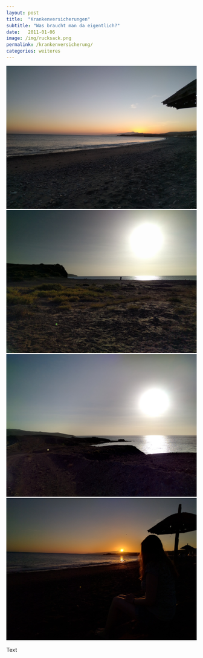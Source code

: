 ```yaml
---
layout: post
title:  "Krankenversicherungen"
subtitle: "Was braucht man da eigentlich?"
date:   2011-01-06
image: /img/rucksack.png
permalink: /krankenversicherung/
categories: weiteres
---
```




<div class="container-gallery">
<div><img src="/img/fuerte-5.jpg" alt></div>
<div><img src="/img/fuerte-3.jpg" alt></div>
<div><img src="/img/fuerte-2.jpg" alt></div>
<div><img src="/img/fuerte-4.jpg" alt></div>
</div>

Text

